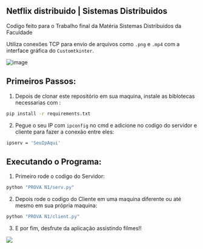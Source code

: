 ## Netflix distribuido | Sistemas Distribuidos

Codigo feito para o Trabalho final da Matéria Sistemas Distribuidos da Faculdade

Utiliza conexões TCP para envio de arquivos como `.png` e `.mp4` com a interface gráfica do `Customtkinter`.

![image](https://github.com/user-attachments/assets/473185b9-caa0-4936-8217-74796f3d5435)

## Primeiros Passos:

1. Depois de clonar este repositório em sua maquina, instale as biblotecas necessarias com :
```bash
pip install -r requirements.txt
```
2. Pegue o seu IP com `ipconfig` no cmd e adicione no codigo do servidor e cliente para fazer a conexão entre eles:
```bash
ipserv = 'SeuIpAqui'
```

## Executando o Programa:

1. Primeiro rode o codigo do Servidor:
```bash
python "PROVA N1/serv.py"
```
2. Depois rode o codigo do Cliente em uma maquina diferente ou até mesmo em sua própria maquina:
```bash
python "PROVA N1/client.py"
```
3. E por fim, desfrute da aplicação assistindo filmes!!

<img src="https://media.tenor.com/1MfQk9vFF7MAAAAM/anime-bye-bye-maki.gif">
